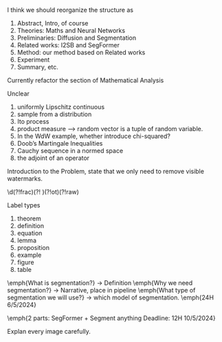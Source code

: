 I think we should reorganize the structure as

1) Abstract, Intro, of course
2) Theories: Maths and Neural Networks
3) Preliminaries: Diffusion and Segmentation
4) Related works: I2SB and SegFormer
5) Method: our method based on Related works
6) Experiment
7) Summary, etc.

Currently refactor the section of Mathematical Analysis

Unclear

1) uniformly Lipschitz continuous
2) sample from a distribution
3) Ito process
4) product measure --> random vector is a tuple of random variable.
5) In the WdW example, whether introduce chi-squared?
6) Doob’s Martingale Inequalities
7) Cauchy sequence in a normed space
8) the adjoint of an operator


Introduction to the Problem, state that we only need to remove visible watermarks.

\\d(?!frac)(?! )(?!ot)(?!raw)

Label types
1) theorem
2) definition
3) equation
4) lemma
5) proposition
6) example
7) figure
8) table



\emph{What is segmentation?} -> Definition
\emph{Why we need segmentation?} -> Narrative, place in pipeline
\emph{What type of segmentation we will use?} -> which model of segmentation.
\emph{24H 6/5/2024}

\emph{2 parts: SegFormer + Segment anything Deadline: 12H 10/5/2024}

Explan every image carefully.
